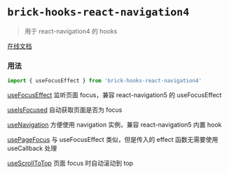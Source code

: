 # `brick-hooks-react-navigation4`

> 用于 react-navigation4 的 hooks

[在线文档](https://mingneo.github.io/brick-hooks/)

### 用法

```javascript
import { useFocusEffect } from 'brick-hooks-react-navigation4'
```

[useFocusEffect](https://mingneo.github.io/brick-hooks/navigation4/useFocusEffect) 监听页面 focus，兼容 react-navigation5 的 useFocusEffect

[useIsFocused](https://mingneo.github.io/brick-hooks/navigation4/useIsFocused) 自动获取页面是否为 focus

[useNavigation](https://mingneo.github.io/brick-hooks/navigation4/useNavigation) 方便使用 navigation 实例，兼容 react-navigation5 内置 hook

[usePageFocus](https://mingneo.github.io/brick-hooks/navigation4/usePageFocus) 与 useFocusEffect 类似，但是传入的 effect 函数无需要使用 useCallback 处理

[useScrollToTop](https://mingneo.github.io/brick-hooks/navigation4/useScrollToTop) 页面 focus 时自动滚动到 top
